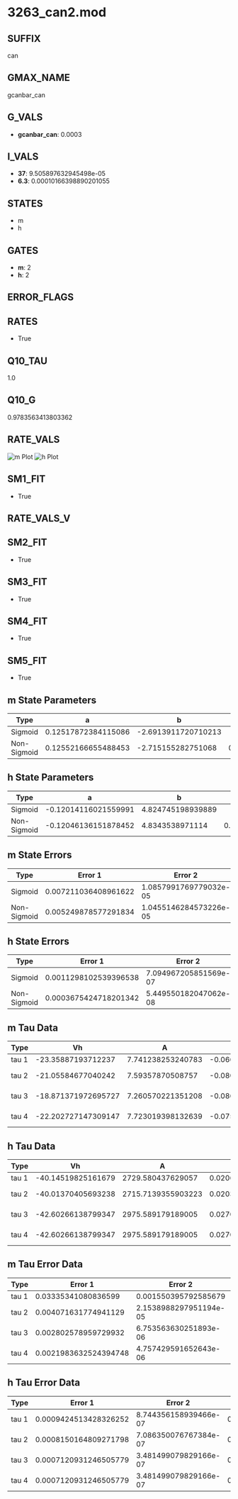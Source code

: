 # 3263_can2.mod

## SUFFIX

can

## GMAX_NAME

gcanbar_can

## G_VALS

- **gcanbar_can**: 0.0003

## I_VALS

- **37**: 9.505897632945498e-05
- **6.3**: 0.00010166398890201055

## STATES

- m
- h

## GATES

- **m**: 2
- **h**: 2

## ERROR_FLAGS


## RATES

- True

## Q10_TAU

1.0

## Q10_G

0.9783563413803362

## RATE_VALS

![m Plot](/Users/pbozelos/Dropbox/icg-Chai-Panos/supermodels/output_markdown_files/Ca/3263_can2.mod/images/m.png)
![h Plot](/Users/pbozelos/Dropbox/icg-Chai-Panos/supermodels/output_markdown_files/Ca/3263_can2.mod/images/h.png)

## SM1_FIT

- True

## RATE_VALS_V

## SM2_FIT

- True

## SM3_FIT

- True

## SM4_FIT

- True

## SM5_FIT

- True

## m State Parameters

| Type | a | b | c | d |
| --- | --- | --- | --- | --- |
| Sigmoid | 0.12517872384115086 | -2.6913911720710213 |
| Non-Sigmoid | 0.12552166655488453 | -2.715155282751068 | 0.9984298301004888 | -0.001984700589410502 |

## h State Parameters

| Type | a | b | c | d |
| --- | --- | --- | --- | --- |
| Sigmoid | -0.12014116021559991 | 4.824745198939889 |
| Non-Sigmoid | -0.12046136151878452 | 4.8343538971114 | 0.9987736237775449 | 6.591266172653964e-05 |

## m State Errors

| Type | Error 1 | Error 2 | Error 3 |
| --- | --- | --- | --- |
| Sigmoid | 0.007211036408961622 | 1.0857991769779032e-05 | 0.005014527230196078 |
| Non-Sigmoid | 0.005249878577291834 | 1.0455146284573226e-05 | 0.0036507455500205677 |

## h State Errors

| Type | Error 1 | Error 2 | Error 3 |
| --- | --- | --- | --- |
| Sigmoid | 0.0011298102539396538 | 7.094967205851569e-07 | 0.000806026125067505 |
| Non-Sigmoid | 0.0003675424718201342 | 5.449550182047062e-08 | 0.00026221113972536034 |

## m Tau Data

| Type | Vh | A | b1 | b2 | c1 | c2 | d1 | d2 | e1 | e2 |
| --- | --- | --- | --- | --- | --- | --- | --- | --- | --- | --- |
| tau 1 | -23.35887193712237 | 7.741238253240783 | -0.06685737063413694 | -0.05069113671267322 |
| tau 2 | -21.05584677040242 | 7.59357870508757 | -0.08080373256440126 | 0.00036519968675020117 | -0.04688109513464884 | 9.538079844722006e-06 |
| tau 3 | -18.871371972695727 | 7.260570221351208 | -0.08673545874511088 | 0.0005294068721017285 | -1.0128900230793253e-06 | -0.03720882987254152 | 0.00022014290473818687 | 1.5040098360304566e-06 |
| tau 4 | -22.202727147309147 | 7.723019398132639 | -0.07557177795151657 | 0.00013861097448783353 | 3.8228240839817614e-06 | -2.032090342533195e-08 | -0.05052389360265678 | -6.730099391828102e-05 | -9.293587944764741e-07 | -5.607926157462813e-09 |

## h Tau Data

| Type | Vh | A | b1 | b2 | c1 | c2 | d1 | d2 | e1 | e2 |
| --- | --- | --- | --- | --- | --- | --- | --- | --- | --- | --- |
| tau 1 | -40.14519825161679 | 2729.580437629057 | 0.02068747405141352 | 0.0997946454087585 |
| tau 2 | -40.01370405693238 | 2715.7139355903223 | 0.020395393753466287 | -2.6573870060227787e-06 | 0.10056005217271946 | -2.1171879045841368e-05 |
| tau 3 | -42.60266138799347 | 2975.589179189005 | 0.027070406947363627 | 0.00011428834875610273 | 7.317848580657291e-07 | 0.08847332157616229 | 0.0003231179938460509 | -3.5771543145109323e-06 |
| tau 4 | -42.60266138799347 | 2975.589179189005 | 0.027070406947363627 | 0.00011428834875610273 | 7.317848580657291e-07 | 0.0 | 0.08847332157616229 | 0.0003231179938460509 | -3.5771543145109323e-06 | 0.0 |

## m Tau Error Data

| Type | Error 1 | Error 2 | Error 3 |
| --- | --- | --- | --- |
| tau 1 | 0.03335341080836599 | 0.001550395792585679 | 0.019428669605775526 |
| tau 2 | 0.004071631774941129 | 2.1538988297951194e-05 | 0.0023717630849276264 |
| tau 3 | 0.002802578959729932 | 6.753563630251893e-06 | 0.0016325281083106858 |
| tau 4 | 0.0021983632524394748 | 4.757429591652643e-06 | 0.001280566882665309 |

## h Tau Error Data

| Type | Error 1 | Error 2 | Error 3 |
| --- | --- | --- | --- |
| tau 1 | 0.0009424513428326252 | 8.744356158939466e-07 | 0.0006201842458734107 |
| tau 2 | 0.0008150164809271798 | 7.086350076767384e-07 | 0.000536325175238242 |
| tau 3 | 0.0007120931246505779 | 3.481499079829166e-07 | 0.0004685960085490488 |
| tau 4 | 0.0007120931246505779 | 3.481499079829166e-07 | 0.0004685960085490488 |

